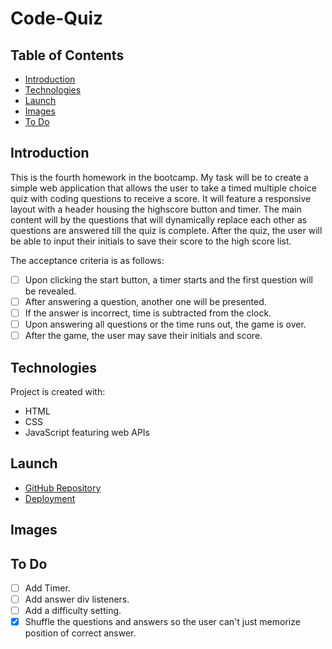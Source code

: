 # Code-Quiz

## Table of Contents

- [Introduction](#introduction)
- [Technologies](#technologies)
- [Launch](#launch)
- [Images](#Images)
- [To Do](#to-do)

## Introduction

This is the fourth homework in the bootcamp. My task will be to create a simple web application that allows the user to take a timed multiple choice quiz with coding questions to receive a score. It will feature a responsive layout with a header housing the highscore button and timer. The main content will by the questions that will dynamically replace each other as questions are answered till the quiz is complete. After the quiz, the user will be able to input their initials to save their score to the high score list.

The acceptance criteria is as follows:

- [ ] Upon clicking the start button, a timer starts and the first question will be revealed.
- [ ] After answering a question, another one will be presented.
- [ ] If the answer is incorrect, time is subtracted from the clock.
- [ ] Upon answering all questions or the time runs out, the game is over.
- [ ] After the game, the user may save their initials and score.

## Technologies

Project is created with:

- HTML
- CSS
- JavaScript featuring web APIs

## Launch

- [GitHub Repository](https://github.com/Connerjm/Code-Quiz)
- [Deployment](https://connerjm.github.io/Code-Quiz/)

## Images

## To Do

- [ ] Add Timer.
- [ ] Add answer div listeners.
- [ ] Add a difficulty setting.
- [x] Shuffle the questions and answers so the user can't just memorize position of correct answer.
